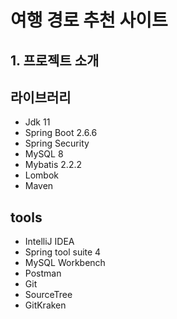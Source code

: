 # 여행 경로 추천 사이트

## 1. 프로젝트 소개

## 라이브러리
- Jdk 11 
- Spring Boot 2.6.6
- Spring Security
- MySQL 8 
- Mybatis 2.2.2 
- Lombok
- Maven


## tools
- IntelliJ IDEA
- Spring tool suite 4
- MySQL Workbench
- Postman
- Git
- SourceTree
- GitKraken
